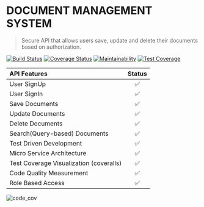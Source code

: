 # DOCUMENT MANAGEMENT SYSTEM

> Secure API that allows users save, update and delete their documents based on authorization.

[![Build Status](https://app.travis-ci.com/christian-bayata/document-management-system.svg?branch=main)](https://app.travis-ci.com/christian-bayata/document-management-system) [![Coverage Status](https://coveralls.io/repos/github/christian-bayata/document-management-system/badge.svg?branch=main)](https://coveralls.io/github/christian-bayata/document-management-system?branch=main) [![Maintainability](https://api.codeclimate.com/v1/badges/bd04780928a60e62ae1e/maintainability)](https://codeclimate.com/github/christian-bayata/document-management-system/maintainability) [![Test Coverage](https://api.codeclimate.com/v1/badges/bd04780928a60e62ae1e/test_coverage)](https://codeclimate.com/github/christian-bayata/document-management-system/test_coverage)

| API Features                            |       Status       |
| :-------------------------------------- | :----------------: |
| User SignUp                             | :white_check_mark: |
| User SignIn                             | :white_check_mark: |
| Save Documents                          | :white_check_mark: |
| Update Documents                        | :white_check_mark: |
| Delete Documents                        | :white_check_mark: |
| Search(Query-based) Documents           | :white_check_mark: |
| Test Driven Development                 | :white_check_mark: |
| Micro Service Architecture              | :white_check_mark: |
| Test Coverage Visualization (coveralls) | :white_check_mark: |
| Code Quality Measurement                | :white_check_mark: |
| Role Based Access                       | :white_check_mark: |

![code_cov](https://user-images.githubusercontent.com/80787295/144461715-a6230d24-f501-4474-b8fa-3bba7c7471e8.PNG)

